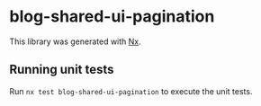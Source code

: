 # blog-shared-ui-pagination

This library was generated with [Nx](https://nx.dev).

## Running unit tests

Run `nx test blog-shared-ui-pagination` to execute the unit tests.
